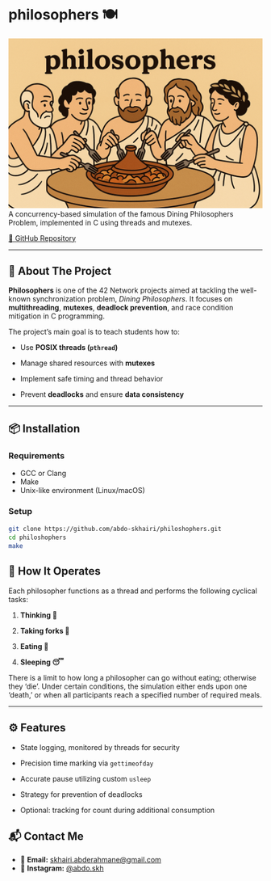 # philosophers 🍽️

![Preview](https://github.com/abdo-skhairi/philoshophers/blob/main/Pholosophers.png)
A concurrency-based simulation of the famous Dining Philosophers Problem, implemented in C using threads and mutexes.

[🔗 GitHub Repository](https://github.com/abdo-skhairi/philoshophers.git)

---

## 🧠 About The Project

**Philosophers** is one of the 42 Network projects aimed at tackling the well-known synchronization problem, *Dining Philosophers*. It focuses on **multithreading**, **mutexes**, **deadlock prevention**, and race condition mitigation in C programming.  

The project’s main goal is to teach students how to:  

* Use **POSIX threads (`pthread`)**

* Manage shared resources with **mutexes**

* Implement safe timing and thread behavior 

* Prevent **deadlocks** and ensure **data consistency**

---

## 📦 Installation

### Requirements

* GCC or Clang
* Make
* Unix-like environment (Linux/macOS)

### Setup

```bash
git clone https://github.com/abdo-skhairi/philoshophers.git
cd philoshophers
make
```


## 🧪 How It Operates

Each philosopher functions as a thread and performs the following cyclical tasks:

1. **Thinking 🤔**
  
2. **Taking forks 🍴**
  
3. **Eating 🍝**
  
4. **Sleeping 😴**   

There is a limit to how long a philosopher can go without eating; otherwise they ‘die’. Under certain conditions, the simulation either ends upon one ‘death,’ or when all participants reach a specified number of required meals.

---

## ⚙️ Features  

* State logging, monitored by threads for security

* Precision time marking via `gettimeofday`

* Accurate pause utilizing custom `usleep`

* Strategy for prevention of deadlocks

* Optional: tracking for count during additional consumption

## 📬 Contact Me

- 📧 **Email:** skhairi.abderahmane@gmail.com  
- 📸 **Instagram:** [@abdo.skh](https://instagram.com/abdo.skh)
